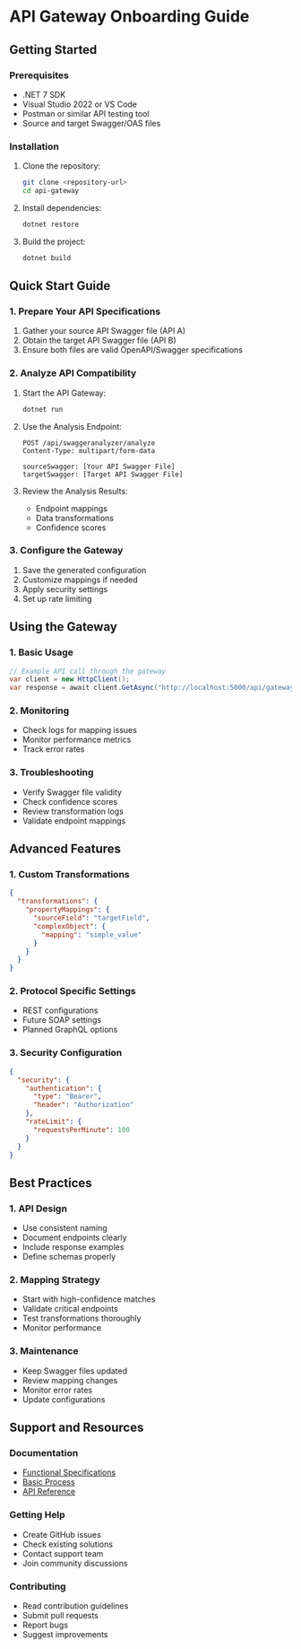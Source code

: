 # API Gateway Onboarding Guide

## Getting Started

### Prerequisites
- .NET 7 SDK
- Visual Studio 2022 or VS Code
- Postman or similar API testing tool
- Source and target Swagger/OAS files

### Installation
1. Clone the repository:
   ```bash
   git clone <repository-url>
   cd api-gateway
   ```

2. Install dependencies:
   ```bash
   dotnet restore
   ```

3. Build the project:
   ```bash
   dotnet build
   ```

## Quick Start Guide

### 1. Prepare Your API Specifications
1. Gather your source API Swagger file (API A)
2. Obtain the target API Swagger file (API B)
3. Ensure both files are valid OpenAPI/Swagger specifications

### 2. Analyze API Compatibility
1. Start the API Gateway:
   ```bash
   dotnet run
   ```

2. Use the Analysis Endpoint:
   ```http
   POST /api/swaggeranalyzer/analyze
   Content-Type: multipart/form-data

   sourceSwagger: [Your API Swagger File]
   targetSwagger: [Target API Swagger File]
   ```

3. Review the Analysis Results:
   - Endpoint mappings
   - Data transformations
   - Confidence scores

### 3. Configure the Gateway
1. Save the generated configuration
2. Customize mappings if needed
3. Apply security settings
4. Set up rate limiting

## Using the Gateway

### 1. Basic Usage
```csharp
// Example API call through the gateway
var client = new HttpClient();
var response = await client.GetAsync("http://localhost:5000/api/gateway/your-endpoint");
```

### 2. Monitoring
- Check logs for mapping issues
- Monitor performance metrics
- Track error rates

### 3. Troubleshooting
- Verify Swagger file validity
- Check confidence scores
- Review transformation logs
- Validate endpoint mappings

## Advanced Features

### 1. Custom Transformations
```json
{
  "transformations": {
    "propertyMappings": {
      "sourceField": "targetField",
      "complexObject": {
        "mapping": "simple_value"
      }
    }
  }
}
```

### 2. Protocol Specific Settings
- REST configurations
- Future SOAP settings
- Planned GraphQL options

### 3. Security Configuration
```json
{
  "security": {
    "authentication": {
      "type": "Bearer",
      "header": "Authorization"
    },
    "rateLimit": {
      "requestsPerMinute": 100
    }
  }
}
```

## Best Practices

### 1. API Design
- Use consistent naming
- Document endpoints clearly
- Include response examples
- Define schemas properly

### 2. Mapping Strategy
- Start with high-confidence matches
- Validate critical endpoints
- Test transformations thoroughly
- Monitor performance

### 3. Maintenance
- Keep Swagger files updated
- Review mapping changes
- Monitor error rates
- Update configurations

## Support and Resources

### Documentation
- [Functional Specifications](./functional_spec.md)
- [Basic Process](./basic_process.md)
- [API Reference](./api_reference.md)

### Getting Help
- Create GitHub issues
- Check existing solutions
- Contact support team
- Join community discussions

### Contributing
- Read contribution guidelines
- Submit pull requests
- Report bugs
- Suggest improvements
